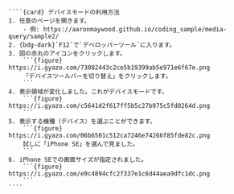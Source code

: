 `````{div} taskcard
````{card} デバイスモードの利用方法
1. 任意のページを開きます。
	- 例: https://aaronmaywood.github.io/coding_sample/media-query/sample2/
2. {bdg-dark}`F12`で`デベロッパーツール`に入ります。
3. 図の赤丸のアイコンをクリックします。
	```{figure} https://i.gyazo.com/73082443c2ce5b19399ab5e971e6f67e.png
	「デバイスツールバーを切り替え」をクリックします。
	```
4. 表示領域が変化しました。これがデバイスモードです。
	```{figure} https://i.gyazo.com/c5641d2f617ff5b5c27b975c5fd0264d.png
	```
5. 表示する機種（デバイス）を選ぶことができます。
	```{figure} https://i.gyazo.com/06b6501c512ca7246e74266f85fde82c.png
	試しに「iPhone SE」を選んで見ました。
	```
6. iPhone SEでの画面サイズが指定されました。
	```{figure} https://i.gyazo.com/e9c4894cfc2f337e1c6d44aea9dfc1dc.png
	```
````
`````

